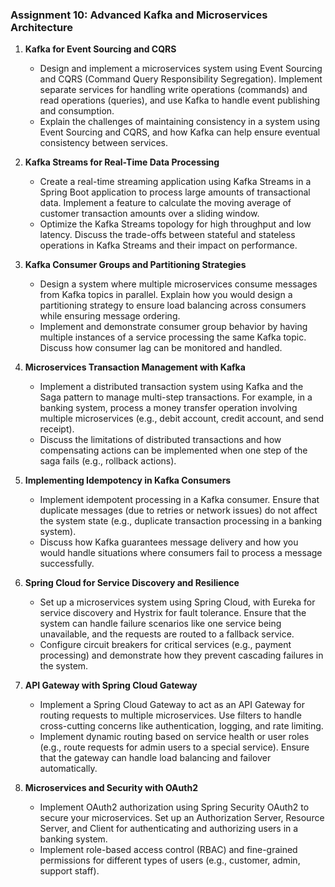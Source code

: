 ### **Assignment 10: Advanced Kafka and Microservices Architecture**

1. **Kafka for Event Sourcing and CQRS**
   - Design and implement a microservices system using Event Sourcing and CQRS (Command Query Responsibility Segregation). Implement separate services for handling write operations (commands) and read operations (queries), and use Kafka to handle event publishing and consumption.
   - Explain the challenges of maintaining consistency in a system using Event Sourcing and CQRS, and how Kafka can help ensure eventual consistency between services.

2. **Kafka Streams for Real-Time Data Processing**
   - Create a real-time streaming application using Kafka Streams in a Spring Boot application to process large amounts of transactional data. Implement a feature to calculate the moving average of customer transaction amounts over a sliding window.
   - Optimize the Kafka Streams topology for high throughput and low latency. Discuss the trade-offs between stateful and stateless operations in Kafka Streams and their impact on performance.

3. **Kafka Consumer Groups and Partitioning Strategies**
   - Design a system where multiple microservices consume messages from Kafka topics in parallel. Explain how you would design a partitioning strategy to ensure load balancing across consumers while ensuring message ordering.
   - Implement and demonstrate consumer group behavior by having multiple instances of a service processing the same Kafka topic. Discuss how consumer lag can be monitored and handled.

4. **Microservices Transaction Management with Kafka**
   - Implement a distributed transaction system using Kafka and the Saga pattern to manage multi-step transactions. For example, in a banking system, process a money transfer operation involving multiple microservices (e.g., debit account, credit account, and send receipt).
   - Discuss the limitations of distributed transactions and how compensating actions can be implemented when one step of the saga fails (e.g., rollback actions).

5. **Implementing Idempotency in Kafka Consumers**
   - Implement idempotent processing in a Kafka consumer. Ensure that duplicate messages (due to retries or network issues) do not affect the system state (e.g., duplicate transaction processing in a banking system).
   - Discuss how Kafka guarantees message delivery and how you would handle situations where consumers fail to process a message successfully.

6. **Spring Cloud for Service Discovery and Resilience**
   - Set up a microservices system using Spring Cloud, with Eureka for service discovery and Hystrix for fault tolerance. Ensure that the system can handle failure scenarios like one service being unavailable, and the requests are routed to a fallback service.
   - Configure circuit breakers for critical services (e.g., payment processing) and demonstrate how they prevent cascading failures in the system.

7. **API Gateway with Spring Cloud Gateway**
   - Implement a Spring Cloud Gateway to act as an API Gateway for routing requests to multiple microservices. Use filters to handle cross-cutting concerns like authentication, logging, and rate limiting.
   - Implement dynamic routing based on service health or user roles (e.g., route requests for admin users to a special service). Ensure that the gateway can handle load balancing and failover automatically.

8. **Microservices and Security with OAuth2**
   - Implement OAuth2 authorization using Spring Security OAuth2 to secure your microservices. Set up an Authorization Server, Resource Server, and Client for authenticating and authorizing users in a banking system.
   - Implement role-based access control (RBAC) and fine-grained permissions for different types of users (e.g., customer, admin, support staff).
